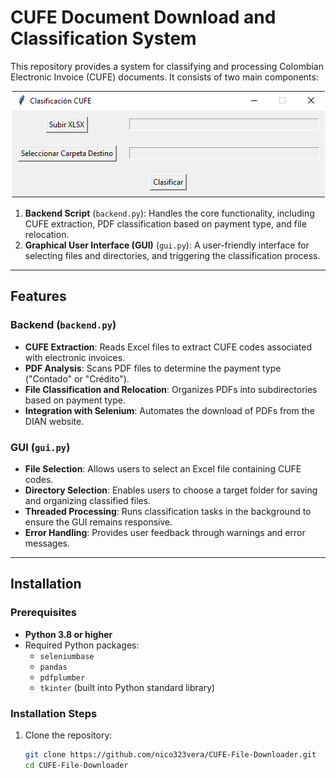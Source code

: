 # CUFE Document Download and Classification System

This repository provides a system for classifying and processing Colombian Electronic Invoice (CUFE) documents. It consists of two main components:

<div align="center">
  <img src="images/gui.png" alt="GUI">
</div>

1. **Backend Script** (`backend.py`): Handles the core functionality, including CUFE extraction, PDF classification based on payment type, and file relocation.
2. **Graphical User Interface (GUI)** (`gui.py`): A user-friendly interface for selecting files and directories, and triggering the classification process.

---

## Features

### Backend (`backend.py`)
- **CUFE Extraction**: Reads Excel files to extract CUFE codes associated with electronic invoices.
- **PDF Analysis**: Scans PDF files to determine the payment type ("Contado" or "Crédito").
- **File Classification and Relocation**: Organizes PDFs into subdirectories based on payment type.
- **Integration with Selenium**: Automates the download of PDFs from the DIAN website.

### GUI (`gui.py`)
- **File Selection**: Allows users to select an Excel file containing CUFE codes.
- **Directory Selection**: Enables users to choose a target folder for saving and organizing classified files.
- **Threaded Processing**: Runs classification tasks in the background to ensure the GUI remains responsive.
- **Error Handling**: Provides user feedback through warnings and error messages.

---

## Installation

### Prerequisites
- **Python 3.8 or higher**
- Required Python packages:
  - `seleniumbase`
  - `pandas`
  - `pdfplumber`
  - `tkinter` (built into Python standard library)

### Installation Steps
1. Clone the repository:
   ```bash
   git clone https://github.com/nico323vera/CUFE-File-Downloader.git
   cd CUFE-File-Downloader
